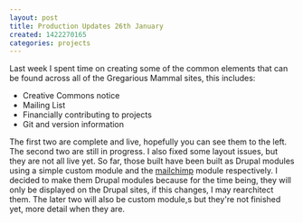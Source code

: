 ```yaml
---
layout: post
title: Production Updates 26th January
created: 1422270165
categories: projects
---
```


Last week I spent time on creating some of the common elements that can be found across all of the Gregarious Mammal sites, this includes:<ul><li>Creative Commons notice</li><li>Mailing List</li><li>Financially contributing to projects</li><li>Git and version information</li></ul>

The first two are complete and live, hopefully you can see them to the left. The second two are still in progress. I also fixed some layout issues, but they are not all live yet. So far, those built have been built as Drupal modules using a simple custom module and the <a href="https://www.drupal.org/project/mailchimp" target="_blank">mailchimp</a> module respectively. I decided to make them Drupal modules because for the time being, they will only be displayed on the Drupal sites, if this changes, I may rearchitect them. The later two will also be custom module,s but they're not finished yet, more detail when they are.
